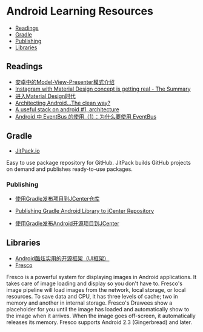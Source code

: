 # Android Learning Resources

- [Readings](#readings)
- [Gradle](#gradle)
- [Publishing](#publishing)
- [Libraries](#libraries)

## Readings

- [安卓中的Model-View-Presenter模式介绍](http://jcodecraeer.com/a/anzhuokaifa/androidkaifa/2015/0425/2782.html)
- [Instagram with Material Design concept is getting real - The Summary](http://frogermcs.github.io/Instagram-with-Material-Design-concept-is-getting-real-the-summary/)
- [进入Material Design时代](http://www.androidchina.net/1381.html)
- [Architecting Android…The clean way?](http://fernandocejas.com/2014/09/03/architecting-android-the-clean-way/)
- [A useful stack on android #1, architecture](http://saulmm.github.io/2015/02/02/A%20useful%20stack%20on%20android%20%231,%20architecture/)
- [Android 中 EventBus 的使用（1）：为什么要使用 EventBus](http://android.jobbole.com/81098/)

## Gradle

- [JitPack.io](https://jitpack.io/)

Easy to use package repository for GitHub. JitPack builds GitHub projects on demand and publishes ready-to-use packages.

### Publishing

- [使用Gradle发布项目到JCenter仓库](http://zhengxiaopeng.com/2015/02/02/%E4%BD%BF%E7%94%A8Gradle%E5%8F%91%E5%B8%83%E9%A1%B9%E7%9B%AE%E5%88%B0JCenter%E4%BB%93%E5%BA%93/)

- [Publishing Gradle Android Library to jCenter Repository](https://www.virag.si/2015/01/publishing-gradle-android-library-to-jcenter/)

- [使用Gradle发布Android开源项目到JCenter](http://blog.csdn.net/maosidiaoxian/article/details/43148643)

## Libraries

- [Android酷炫实用的开源框架（UI框架）](http://www.androidchina.net/1992.html)
- [Fresco](http://frescolib.org/)

Fresco is a powerful system for displaying images in Android applications. It takes care of image loading and display so you don't have to. Fresco's image pipeline will load images from the network, local storage, or local resources. To save data and CPU, it has three levels of cache; two in memory and another in internal storage. Fresco's Drawees show a placeholder for you until the image has loaded and automatically show to the image when it arrives. When the image goes off-screen, it automatically releases its memory. Fresco supports Android 2.3 (Gingerbread) and later.